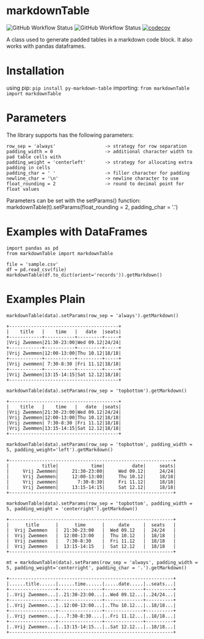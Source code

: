 # markdownTable

![GitHub Workflow Status](https://img.shields.io/github/workflow/status/hvalev/markdownTable/test?label=test)
![GitHub Workflow Status](https://img.shields.io/github/workflow/status/hvalev/markdownTable/deploy?label=deploy)
[![codecov](https://codecov.io/gh/hvalev/markdownTable/branch/main/graph/badge.svg?token=ZZ8WXO4H6P)](https://codecov.io/gh/hvalev/markdownTable)

A class used to generate padded tables in a markdown code block. It also works with pandas dataframes.

# Installation
using pip:
```pip install py-markdown-table```
importing:
```from markdownTable import markdownTable```

# Parameters
The library supports has the following parameters:
```
row_sep = 'always'                  -> strategy for row separation
padding_width = 0                   -> additional character width to pad table cells with
padding_weight = 'centerleft'       -> strategy for allocating extra padding in cells
padding_char = ' '                  -> filler character for padding
newline_char = '\n'                 -> newline character to use
float_rounding = 2                  -> round to decimal point for float values
```

Parameters can be set with the setParams() function:
markdownTable(t).setParams(float_rounding = 2, padding_char = '.')

# Examples with DataFrames

```
import pandas as pd
from markdownTable import markdownTable

file = 'sample.csv'
df = pd.read_csv(file)
markdownTable(df.to_dict(orient='records')).getMarkdown()
```

# Examples Plain

```markdownTable(data).setParams(row_sep = 'always').getMarkdown()```
```
+----------------------------------------+
|    title   |    time   |   date  |seats|
+------------+-----------+---------+-----+
|Vrij Zwemmen|21:30-23:00|Wed 09.12|24/24|
+------------+-----------+---------+-----+
|Vrij Zwemmen|12:00-13:00|Thu 10.12|18/18|
+------------+-----------+---------+-----+
|Vrij zwemmen| 7:30-8:30 |Fri 11.12|18/18|
+------------+-----------+---------+-----+
|Vrij Zwemmen|13:15-14:15|Sat 12.12|18/18|
+----------------------------------------+
```

```markdownTable(data).setParams(row_sep = 'topbottom').getMarkdown()```
```
+----------------------------------------+
|    title   |    time   |   date  |seats|
|Vrij Zwemmen|21:30-23:00|Wed 09.12|24/24|
|Vrij Zwemmen|12:00-13:00|Thu 10.12|18/18|
|Vrij zwemmen| 7:30-8:30 |Fri 11.12|18/18|
|Vrij Zwemmen|13:15-14:15|Sat 12.12|18/18|
+----------------------------------------+
```

```markdownTable(data).setParams(row_sep = 'topbottom', padding_width = 5, padding_weight='left').getMarkdown()```
```
+------------------------------------------------------------+
|            title|            time|          date|     seats|
|     Vrij Zwemmen|     21:30-23:00|     Wed 09.12|     24/24|
|     Vrij Zwemmen|     12:00-13:00|     Thu 10.12|     18/18|
|     Vrij zwemmen|       7:30-8:30|     Fri 11.12|     18/18|
|     Vrij Zwemmen|     13:15-14:15|     Sat 12.12|     18/18|
+------------------------------------------------------------+
```

```markdownTable(data).setParams(row_sep = 'topbottom', padding_width = 5, padding_weight = 'centerright').getMarkdown()```
```
+------------------------------------------------------------+
|      title      |      time      |     date     |  seats   |
|  Vrij Zwemmen   |  21:30-23:00   |  Wed 09.12   |  24/24   |
|  Vrij Zwemmen   |  12:00-13:00   |  Thu 10.12   |  18/18   |
|  Vrij zwemmen   |   7:30-8:30    |  Fri 11.12   |  18/18   |
|  Vrij Zwemmen   |  13:15-14:15   |  Sat 12.12   |  18/18   |
+------------------------------------------------------------+
```

```mt = markdownTable(data).setParams(row_sep = 'always', padding_width = 5, padding_weight='centerright', padding_char = '.').getMarkdown()```
```
+------------------------------------------------------------+
|......title......|......time......|.....date.....|..seats...|
+-----------------+----------------+--------------+----------+
|..Vrij Zwemmen...|..21:30-23:00...|..Wed 09.12...|..24/24...|
+-----------------+----------------+--------------+----------+
|..Vrij Zwemmen...|..12:00-13:00...|..Thu 10.12...|..18/18...|
+-----------------+----------------+--------------+----------+
|..Vrij zwemmen...|...7:30-8:30....|..Fri 11.12...|..18/18...|
+-----------------+----------------+--------------+----------+
|..Vrij Zwemmen...|..13:15-14:15...|..Sat 12.12...|..18/18...|
+------------------------------------------------------------+
```
